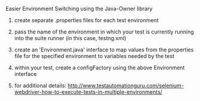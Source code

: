 Easier Environment Switching using the Java-Owner library

1. create separate .properties files for each test environment

2. pass the name of the environment in which your test is currently running into the suite runner (in this case, testng.xml)

3. create an 'Environment.java' interface to map values from the properties file for the specified environment to variables needed by the test

4. within your test, create a configFactory using the above Environment interface

5. for additional details:  http://www.testautomationguru.com/selenium-webdriver-how-to-execute-tests-in-multiple-environments/ 